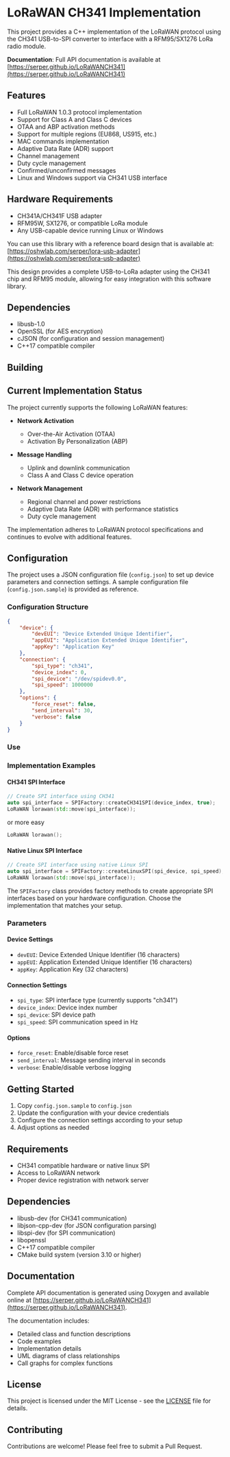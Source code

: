 # LoRaWAN CH341 Implementation

This project provides a C++ implementation of the LoRaWAN protocol using the CH341 USB-to-SPI converter to interface with a RFM95/SX1276 LoRa radio module.

**Documentation**: Full API documentation is available at [https://serper.github.io/LoRaWANCH341](https://serper.github.io/LoRaWANCH341)

## Features

- Full LoRaWAN 1.0.3 protocol implementation
- Support for Class A and Class C devices
- OTAA and ABP activation methods
- Support for multiple regions (EU868, US915, etc.)
- MAC commands implementation
- Adaptive Data Rate (ADR) support
- Channel management
- Duty cycle management
- Confirmed/unconfirmed messages
- Linux and Windows support via CH341 USB interface

## Hardware Requirements

- CH341A/CH341F USB adapter
- RFM95W, SX1276, or compatible LoRa module
- Any USB-capable device running Linux or Windows

You can use this library with a reference board design that is available at:
[https://oshwlab.com/serper/lora-usb-adapter](https://oshwlab.com/serper/lora-usb-adapter)

This design provides a complete USB-to-LoRa adapter using the CH341 chip and RFM95 module, allowing for easy integration with this software library.

## Dependencies

- libusb-1.0
- OpenSSL (for AES encryption)
- cJSON (for configuration and session management)
- C++17 compatible compiler

## Building

## Current Implementation Status

The project currently supports the following LoRaWAN features:

- **Network Activation**
    - Over-the-Air Activation (OTAA)
    - Activation By Personalization (ABP)

- **Message Handling**
    - Uplink and downlink communication
    - Class A and Class C device operation

- **Network Management**
    - Regional channel and power restrictions
    - Adaptive Data Rate (ADR) with performance statistics
    - Duty cycle management

The implementation adheres to LoRaWAN protocol specifications and continues to evolve with additional features.

## Configuration

The project uses a JSON configuration file (`config.json`) to set up device parameters and connection settings. A sample configuration file (`config.json.sample`) is provided as reference.

### Configuration Structure

```json
{
    "device": {
        "devEUI": "Device Extended Unique Identifier",
        "appEUI": "Application Extended Unique Identifier",
        "appKey": "Application Key"
    },
    "connection": {
        "spi_type": "ch341",
        "device_index": 0,
        "spi_device": "/dev/spidev0.0",
        "spi_speed": 1000000
    },
    "options": {
        "force_reset": false,
        "send_interval": 30,
        "verbose": false
    }
}
```
### Use
### Implementation Examples

#### CH341 SPI Interface
```cpp
// Create SPI interface using CH341
auto spi_interface = SPIFactory::createCH341SPI(device_index, true);
LoRaWAN lorawan(std::move(spi_interface));
```
or more easy
```cpp
LoRaWAN lorawan();
```

#### Native Linux SPI Interface
```cpp
// Create SPI interface using native Linux SPI
auto spi_interface = SPIFactory::createLinuxSPI(spi_device, spi_speed);
LoRaWAN lorawan(std::move(spi_interface));
```

The `SPIFactory` class provides factory methods to create appropriate SPI interfaces based on your hardware configuration. Choose the implementation that matches your setup.

### Parameters

#### Device Settings
- `devEUI`: Device Extended Unique Identifier (16 characters)
- `appEUI`: Application Extended Unique Identifier (16 characters)
- `appKey`: Application Key (32 characters)

#### Connection Settings
- `spi_type`: SPI interface type (currently supports "ch341")
- `device_index`: Device index number
- `spi_device`: SPI device path
- `spi_speed`: SPI communication speed in Hz

#### Options
- `force_reset`: Enable/disable force reset
- `send_interval`: Message sending interval in seconds
- `verbose`: Enable/disable verbose logging

## Getting Started

1. Copy `config.json.sample` to `config.json`
2. Update the configuration with your device credentials
3. Configure the connection settings according to your setup
4. Adjust options as needed

## Requirements

- CH341 compatible hardware or native linux SPI
- Access to LoRaWAN network
- Proper device registration with network server

## Dependencies

- libusb-dev (for CH341 communication)
- libjson-cpp-dev (for JSON configuration parsing)
- libspi-dev (for SPI communication)
- libopenssl
- C++17 compatible compiler
- CMake build system (version 3.10 or higher)

## Documentation

Complete API documentation is generated using Doxygen and available online at [https://serper.github.io/LoRaWANCH341](https://serper.github.io/LoRaWANCH341). 

The documentation includes:
- Detailed class and function descriptions
- Code examples
- Implementation details
- UML diagrams of class relationships
- Call graphs for complex functions

## License

This project is licensed under the MIT License - see the [LICENSE](LICENSE) file for details.

## Contributing

Contributions are welcome! Please feel free to submit a Pull Request.
